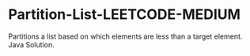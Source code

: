 # Partition-List-LEETCODE-MEDIUM
Partitions a list based on which elements are less than a target element. Java Solution.
